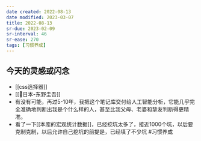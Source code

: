 ```yaml
---
date created: 2022-08-13
date modified: 2023-03-07
title: 2022-08-13
sr-due: 2023-02-09
sr-interval: 46
sr-ease: 270
tags: [习惯养成]
---
```


## 今天的灵感或闪念

- [[css选择器]]
- [[🧑日本-东野圭吾]]
- 有没有可能，再过5-10年，我把这个笔记库交付给人工智能分析，它能几乎完全准确地判断出我是个什么样的人，甚至比我父母、老婆和挚友判断得更精准。
- 看了一下[[本库的宏观统计数据]]，已经挖坑太多了，接近1000个坑，以后要克制克制，以后允许自己挖坑的前提是，已经填了不少坑 #习惯养成
